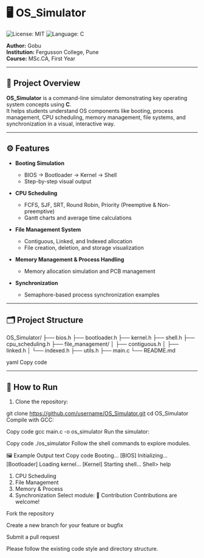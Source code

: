 # 🖥️ OS_Simulator
![License: MIT](https://img.shields.io/badge/License-MIT-yellow.svg)
![Language: C](https://img.shields.io/badge/Language-C-blue)

**Author:** Gobu  
**Institution:** Fergusson College, Pune  
**Course:** MSc.CA, First Year  

---

## 📌 Project Overview

**OS_Simulator** is a command-line simulator demonstrating key operating system concepts using **C**.  
It helps students understand OS components like booting, process management, CPU scheduling, memory management, file systems, and synchronization in a visual, interactive way.

---

## ⚙️ Features

- **Booting Simulation**  
  - BIOS → Bootloader → Kernel → Shell  
  - Step-by-step visual output  

- **CPU Scheduling**  
  - FCFS, SJF, SRT, Round Robin, Priority (Preemptive & Non-preemptive)  
  - Gantt charts and average time calculations  

- **File Management System**  
  - Contiguous, Linked, and Indexed allocation  
  - File creation, deletion, and storage visualization  

- **Memory Management & Process Handling**  
  - Memory allocation simulation and PCB management  

- **Synchronization**  
  - Semaphore-based process synchronization examples  

---

## 🗂️ Project Structure

OS_Simulator/
├── bios.h
├── bootloader.h
├── kernel.h
├── shell.h
├── cpu_scheduling.h
├── file_management/
│ ├── contiguous.h
│ ├── linked.h
│ └── indexed.h
├── utils.h
├── main.c
└── README.md

yaml
Copy code

---

## 🚀 How to Run

1. Clone the repository:


git clone https://github.com/username/OS_Simulator.git
cd OS_Simulator
Compile with GCC:


Copy code
gcc main.c -o os_simulator
Run the simulator:


Copy code
./os_simulator
Follow the shell commands to explore modules.

🖼 Example Output
text
Copy code
Booting...
[BIOS] Initializing...
[Bootloader] Loading kernel...
[Kernel] Starting shell...
Shell> help
1. CPU Scheduling
2. File Management
3. Memory & Process
4. Synchronization
Select module:
🤝 Contribution
Contributions are welcome!

Fork the repository

Create a new branch for your feature or bugfix

Submit a pull request

Please follow the existing code style and directory structure.

